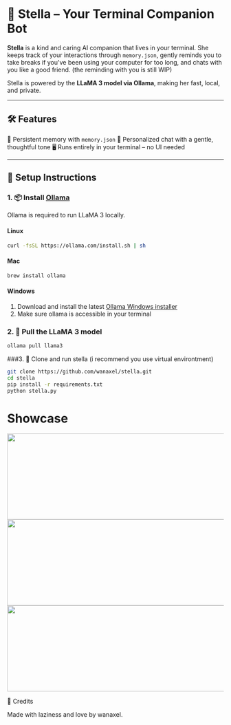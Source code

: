 # 🌟 Stella – Your Terminal Companion Bot
**Stella** is a kind and caring AI companion that lives in your terminal. She keeps track of your interactions through `memory.json`, gently reminds you to take breaks if you've been using your computer for too long, and chats with you like a good friend. (the reminding with you is still WIP) 

Stella is powered by the **LLaMA 3 model via Ollama**, making her fast, local, and private.

---
## 🛠 Features

🧠 Persistent memory with `memory.json`
💬 Personalized chat with a gentle, thoughtful tone
🖥️ Runs entirely in your terminal – no UI needed

---

## 🚀 Setup Instructions
### 1. 📦 Install [Ollama](https://ollama.com)
Ollama is required to run LLaMA 3 locally.

#### **Linux**
```bash
curl -fsSL https://ollama.com/install.sh | sh
```

#### **Mac**
```bash
brew install ollama
```
#### **Windows**
1. Download and install the latest [Ollama Windows installer](https://ollama.com/download/windows)
2. Make sure ollama is accessible in your terminal 

### 2. 🧠 Pull the LLaMA 3 model
```bash
ollama pull llama3
```
###3. 🐍 Clone and run stella (i recommend you use virtual environtment)
```bash
git clone https://github.com/wanaxel/stella.git
cd stella
pip install -r requirements.txt
python stella.py
```
# Showcase 
<div align="center">
<img src="https://github.com/user-attachments/assets/c3500ba2-8eaf-437a-a6df-e9c97c555cce" width="750" height="200"/> <br>
<img src="https://github.com/user-attachments/assets/319dd4e0-77bb-46a0-af3a-ceeb97619355" width="750" height="200"/> <br>
<img src="https://github.com/user-attachments/assets/beea425a-f8a9-4a50-b981-959855c56772" width="750" height="200"/> <br>
</div>


🧡 Credits

Made with laziness and love by wanaxel.

